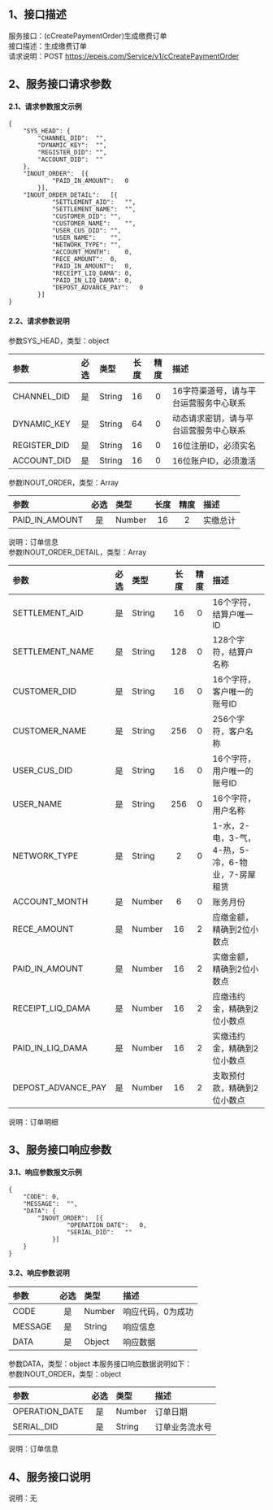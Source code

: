 ## 1、接口描述  
服务接口：(cCreatePaymentOrder)生成缴费订单  
接口描述：生成缴费订单  
请求说明：POST https://epeis.com/Service/v1/cCreatePaymentOrder  
  
## 2、服务接口请求参数  
#### 2.1、请求参数报文示例  
~~~  
{
	"SYS_HEAD":	{
		"CHANNEL_DID":	"",
		"DYNAMIC_KEY":	"",
		"REGISTER_DID":	"",
		"ACCOUNT_DID":	""
	},
	"INOUT_ORDER":	[{
			"PAID_IN_AMOUNT":	0
		}],
	"INOUT_ORDER_DETAIL":	[{
			"SETTLEMENT_AID":	"",
			"SETTLEMENT_NAME":	"",
			"CUSTOMER_DID":	"",
			"CUSTOMER_NAME":	"",
			"USER_CUS_DID":	"",
			"USER_NAME":	"",
			"NETWORK_TYPE":	"",
			"ACCOUNT_MONTH":	0,
			"RECE_AMOUNT":	0,
			"PAID_IN_AMOUNT":	0,
			"RECEIPT_LIQ_DAMA":	0,
			"PAID_IN_LIQ_DAMA":	0,
			"DEPOST_ADVANCE_PAY":	0
		}]
}  
~~~  
#### 2.2、请求参数说明  
参数SYS_HEAD，类型：object  
  
| 参数 | 必选 | 类型 | 长度 | 精度 | 描述 |  
| :----------------- | :----: | :-------- | :----: | :----: | :---------------- |  
| CHANNEL_DID | 是 | String | 16 | 0 | 16字符渠道号，请与平台运营服务中心联系 |  
| DYNAMIC_KEY | 是 | String | 64 | 0 | 动态请求密钥，请与平台运营服务中心联系 |  
| REGISTER_DID      |  是  | String   | 16 | 0 | 16位注册ID，必须实名 |  
| ACCOUNT_DID       |  是  | String   | 16 | 0 | 16位账户ID，必须激活 |  
  
参数INOUT_ORDER，类型：Array  
  
| 参数              | 必选 | 类型     | 长度 | 精度 | 描述             |  
| :----------------- | :----: | :-------- | :----: | :----: | :---------------- |  
| PAID_IN_AMOUNT |  是  | Number   | 16 | 2 | 实缴总计 |  
  
说明：订单信息  
参数INOUT_ORDER_DETAIL，类型：Array  
  
| 参数              | 必选 | 类型     | 长度 | 精度 | 描述             |  
| :----------------- | :----: | :-------- | :----: | :----: | :---------------- |  
| SETTLEMENT_AID |  是  | String   | 16 | 0 | 16个字符，结算户唯一ID |  
| SETTLEMENT_NAME |  是  | String   | 128 | 0 | 128个字符，结算户名称 |  
| CUSTOMER_DID |  是  | String   | 16 | 0 | 16个字符，客户唯一的账号ID |  
| CUSTOMER_NAME |  是  | String   | 256 | 0 | 256个字符，客户名称 |  
| USER_CUS_DID |  是  | String   | 16 | 0 | 16个字符，用户唯一的账号ID |  
| USER_NAME |  是  | String   | 256 | 0 | 16个字符，用户名称 |  
| NETWORK_TYPE |  是  | String   | 2 | 0 | 1-水，2-电，3-气，4-热，5-冷，6-物业，7-房屋租赁 |  
| ACCOUNT_MONTH |  是  | Number   | 6 | 0 | 账务月份 |  
| RECE_AMOUNT |  是  | Number   | 16 | 2 | 应缴金额，精确到2位小数点 |  
| PAID_IN_AMOUNT |  是  | Number   | 16 | 2 | 实缴金额，精确到2位小数点 |  
| RECEIPT_LIQ_DAMA |  是  | Number   | 16 | 2 | 应缴违约金，精确到2位小数点 |  
| PAID_IN_LIQ_DAMA |  是  | Number   | 16 | 2 | 实缴违约金，精确到2位小数点 |  
| DEPOST_ADVANCE_PAY |  是  | Number   | 16 | 2 | 支取预付款，精确到2位小数点 |  
  
说明：订单明细  
  
## 3、服务接口响应参数  
#### 3.1、响应参数报文示例  
~~~  
{
	"CODE":	0,
	"MESSAGE":	"",
	"DATA":	{
		"INOUT_ORDER":	[{
				"OPERATION_DATE":	0,
				"SERIAL_DID":	""
			}]
	}
}  
~~~  
#### 3.2、响应参数说明  
  
| 参数              | 必选 | 类型     | 描述             |  
| :----------------- | :----: | :-------- | :---------------- |  
| CODE | 是 | Number | 响应代码，0为成功 |  
| MESSAGE | 是 | String | 响应信息 |  
| DATA | 是 | Object | 响应数据 |  
  
参数DATA，类型：object 本服务接口响应数据说明如下：  
参数INOUT_ORDER，类型：object  
  

| 参数              | 必选 | 类型     | 描述             |  
| :----------------- | :----: | :-------- | :---------------- |  
| OPERATION_DATE |  是  | Number   | 订单日期 |  
| SERIAL_DID |  是  | String   | 订单业务流水号 |  
  
说明：订单信息  
## 4、服务接口说明  
说明：无  
